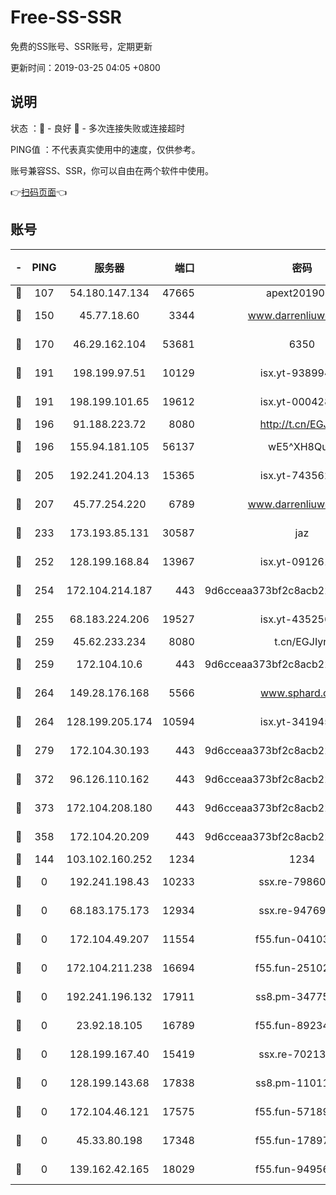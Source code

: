 # Free-SS-SSR

免费的SS账号、SSR账号，定期更新

更新时间：2019-03-25 04:05 +0800

## 说明

状态     ：🙂 - 良好 🙁 - 多次连接失败或连接超时

PING值   ：不代表真实使用中的速度，仅供参考。

账号兼容SS、SSR，你可以自由在两个软件中使用。

👉[扫码页面](https://liesauer.github.io/Free-SS-SSR/)👈

## 账号

|-|PING|服务器|端口|密码|加密方式|区域|
|:----:|:----:|:-----:|-----:|:----:|:----:|:----:|
|🙂|107|54.180.147.134|47665|apext2019001|chacha20|KR|
|🙂|150|45.77.18.60|3344|www.darrenliuwei.com|aes-256-cfb|JP|
|🙂|170|46.29.162.104|53681|6350|aes-128-ctr|RU|
|🙂|191|198.199.97.51|10129|isx.yt-93899437|aes-256-cfb|US|
|🙂|191|198.199.101.65|19612|isx.yt-00042869|aes-256-cfb|US|
|🙂|196|91.188.223.72|8080|http://t.cn/EGJIyrl|rc4-md5|RU|
|🙂|196|155.94.181.105|56137|wE5^XH8Quw|aes-256-cfb|US|
|🙂|205|192.241.204.13|15365|isx.yt-74356229|aes-256-cfb|US|
|🙂|207|45.77.254.220|6789|www.darrenliuwei.com|aes-256-cfb|SG|
|🙂|233|173.193.85.131|30587|jaz|aes-256-cfb|US|
|🙂|252|128.199.168.84|13967|isx.yt-09126188|aes-256-cfb|SG|
|🙂|254|172.104.214.187|443|9d6cceaa373bf2c8acb22e60b6a58be6|aes-256-cfb|US|
|🙂|255|68.183.224.206|19527|isx.yt-43525673|aes-256-cfb|SG|
|🙂|259|45.62.233.234|8080|t.cn/EGJIyrl|rc4-md5|CA|
|🙂|259|172.104.10.6|443|9d6cceaa373bf2c8acb22e60b6a58be6|aes-256-cfb|US|
|🙂|264|149.28.176.168|5566|www.sphard.com|aes-256-cfb|AU|
|🙂|264|128.199.205.174|10594|isx.yt-34194530|aes-256-cfb|SG|
|🙂|279|172.104.30.193|443|9d6cceaa373bf2c8acb22e60b6a58be6|aes-256-cfb|US|
|🙂|372|96.126.110.162|443|9d6cceaa373bf2c8acb22e60b6a58be6|aes-256-cfb|US|
|🙂|373|172.104.208.180|443|9d6cceaa373bf2c8acb22e60b6a58be6|aes-256-cfb|US|
|🙂|358|172.104.20.209|443|9d6cceaa373bf2c8acb22e60b6a58be6|aes-256-cfb|US|
|🙁|144|103.102.160.252|1234|1234|rc4-md5|JP|
|🙁|0|192.241.198.43|10233|ssx.re-79860018|aes-256-cfb|US|
|🙁|0|68.183.175.173|12934|ssx.re-94769428|aes-256-cfb|US|
|🙁|0|172.104.49.207|11554|f55.fun-04103964|aes-256-cfb|SG|
|🙁|0|172.104.211.238|16694|f55.fun-25102776|aes-256-cfb|US|
|🙁|0|192.241.196.132|17911|ss8.pm-34775543|aes-256-cfb|US|
|🙁|0|23.92.18.105|16789|f55.fun-89234249|aes-256-cfb|US|
|🙁|0|128.199.167.40|15419|ssx.re-70213578|aes-256-cfb|SG|
|🙁|0|128.199.143.68|17838|ss8.pm-11011315|aes-256-cfb|SG|
|🙁|0|172.104.46.121|17575|f55.fun-57189155|aes-256-cfb|SG|
|🙁|0|45.33.80.198|17348|f55.fun-17897030|aes-256-cfb|US|
|🙁|0|139.162.42.165|18029|f55.fun-94956847|aes-256-cfb|SG|
